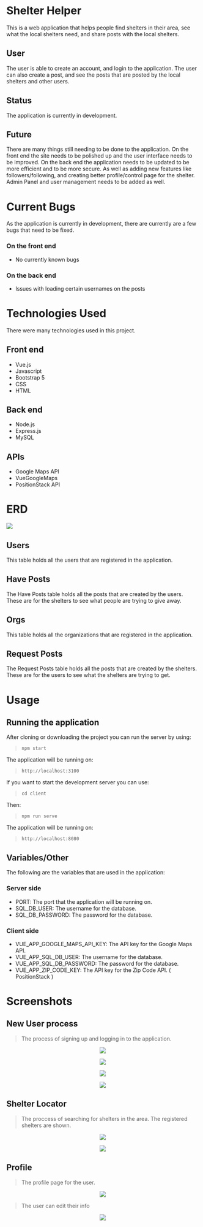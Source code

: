 
# Shelter Helper
This is a web application that helps people find shelters in their area, see what the local shelters need, and share posts with the local shelters.
## User 
The user is able to create an account, and login to the application. The user can also create a post, and see the posts that are posted by the local shelters and other users.

## Status
The application is currently in development.

## Future
There are many things still needing to be done to the application. On the front end the site needs to be polished up and the user interface needs to be improved. On the back end the application needs to be updated to be more efficient and to be more secure. As well as adding new features like followers/following, and creating better profile/control page for the shelter. Admin Panel and user management needs to be added as well.

# Current Bugs
As the application is currently in development, there are currently are a few bugs that need to be fixed.
### On the front end
- No currently known bugs

### On the back end
- Issues with loading certain usernames on the posts
# Technologies Used
There were many technologies used in this project.
## Front end
* Vue.js
* Javascript
* Bootstrap 5
* CSS
* HTML
## Back end
* Node.js
* Express.js
* MySQL
## APIs
* Google Maps API
* VueGoogleMaps
* PositionStack API



# ERD
![](./images/ER.PNG)

## Users
This table holds all the users that are registered in the application.

## Have Posts
The Have Posts table holds all the posts that are created by the users. These are for the shelters to see what people are trying to give away.
## Orgs 
This table holds all the organizations that are registered in the application.
## Request Posts
The Request Posts table holds all the posts that are created by the shelters. These are for the users to see what the shelters are trying to get.

# Usage
## Running the application
After cloning or downloading the project you can run the server by using: <br>
>`npm start` <br> 

The application will be running on: <br>
>`http://localhost:3100`<br>

If you want to start the development server you can use:<br>
>`cd client`<br>

Then: <br>
>`npm run serve`<br>

The application will be running on: <br>
>`http://localhost:8080`<br>

## Variables/Other
The following are the variables that are used in the application:

### Server side
- PORT: The port that the application will be running on.
- SQL_DB_USER: The username for the database.
- SQL_DB_PASSWORD: The password for the database.
### Client side
- VUE_APP_GOOGLE_MAPS_API_KEY: The API key for the Google Maps API.
- VUE_APP_SQL_DB_USER: The username for the database.
- VUE_APP_SQL_DB_PASSWORD: The password for the database.
- VUE_APP_ZIP_CODE_KEY: The API key for the Zip Code API. ( PositionStack )

# Screenshots
## New User process
> The process of signing up and logging in to the application.


<p align="center">
  <img src="./images/logsig.PNG" />
</p>


<p align="center">
  <img src="./images/sig.PNG" />
</p>


<p align="center">
  <img src="./images/log.PNG" />
</p>


<p align="center">
  <img src="./images/logsiglogged.PNG" />
</p>


## Shelter Locator
> The proccess of searching for shelters in the area. The registered shelters are shown.

<p align="center">
  <img src="./images/where.PNG" />
</p>

<p align="center">
  <img src="./images/where2.PNG" />
</p>


## Profile
> The profile page for the user.

<p align="center">
  <img src="./images/showP.PNG" />
</p>

> The user can edit their info

<p align="center">
  <img src="./images/editP.PNG" />
</p>